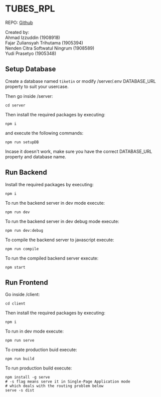 # TUBES_RPL

REPO: [Github](https://github.com/nidduzzi/TUBES_RPL)  

Created by:  
Ahmad Izzuddin (1908918)  
Fajar Zuliansyah Trihutama (1905394)  
Nenden Citra Softwatul Ningrum (1908589)  
Yudi Prasetyo (1905348)  

## Setup Database

Create a database named `tiketin` or modify /server/.env DATABASE_URL property to suit your usercase.  

Then go inside /server:  

```shell
cd server
```

Then install the required packages by executing:  

```shell
npm i
```

and execute the following commands:  

```shell
npm run setupDB
```

Incase it doesn't work, make sure you have the correct DATABASE_URL property and database name.  

## Run Backend

Install the required packages by executing:  

```shell
npm i
```

To run the backend server in dev mode execute:  

```shell
npm run dev
```

To run the backend server in dev debug mode execute:  

```shell
npm run dev:debug
```

To compile the backend server to javascript execute:  

```shell
npm run compile
```

To run the compiled backend server execute:  

```shell
npm start
```

## Run Frontend

Go inside /client:  

```shell
cd client
```

Then install the required packages by executing:  

```shell
npm i
```

To run in dev mode execute:  

```shell
npm run serve
```

To create production buid execute:  

```shell
npm run build
```

To run production build execute:  

```shell
npm install -g serve
# -s flag means serve it in Single-Page Application mode
# which deals with the routing problem below
serve -s dist
```
